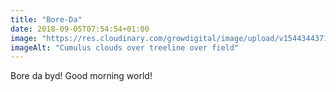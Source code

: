 ```yaml
---
title: "Bore-Da"
date: 2018-09-05T07:54:54+01:00
image: "https://res.cloudinary.com/growdigital/image/upload/v1544344371/clouds-42676830020.jpg"
imageAlt: "Cumulus clouds over treeline over field"
---
```


Bore da byd! Good morning world!
